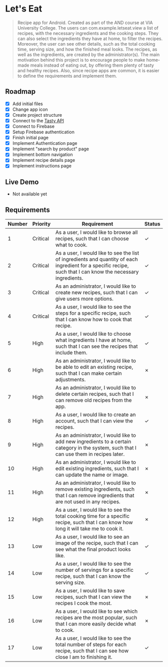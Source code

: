 # Let's Eat

> Recipe app for Android. Created as part of the AND course at VIA University College.
The users can com.example.letseat.view a list of recipes, with the necessary ingredients and the cooking steps. They can also select the ingredients they have at home, to filter the recipes. Moreover, the user can see other details, such as the total cooking time, serving size, and how the finished meal looks. The recipes, as well as the ingredients, are created by the administrator(s). The main motivation behind this project is to encourage people to make home-made meals instead of eating out, by offering them plenty of tasty and healthy recipes. Also, since recipe apps are common, it is easier to define the requirements and implement them.

## Roadmap
- [x] Add initial files
- [x] Change app icon
- [x] Create project structure
- [x] Connect to the [Tasty API](https://rapidapi.com/apidojo/api/tasty/)
- [x] Connect to Firebase
- [x] Setup Firebase authentication
- [x] Finish initial page
- [x] Implement Authentication page
- [x] Implement "search by product" page
- [x] Implement bottom navigation
- [x] Implement recipe details page
- [x] Implement instructions page
 
## Live Demo
- Not available yet

## Requirements
| Number | Priority | Requirement                                                                                                                                                   | Status          |
|--------|----------|---------------------------------------------------------------------------------------------------------------------------------------------------------------|-----------------|
| 1      | Critical | As a user, I would like to browse all recipes, such that I can choose what to cook.                                                                           | &check; |
| 2      | Critical | As a user, I would like to see the list of ingredients and quantity of each ingredient for a specific recipe, such that I can know the necessary ingredients. | &check; |
| 3      | Critical | As an administrator, I would like to create new recipes, such that I can give users more options.                                                             | &check; |
| 4      | Critical | As a user, I would like to see the steps for a specific recipe, such that I can know how to cook that recipe.                                                 | &check; |
| 5      | High     | As a user, I would like to choose what ingredients I have at home, such that I can see the recipes that include them.                                         | &check; |
| 6      | High     | As an administrator, I would like to be able to edit an existing recipe, such that I can make certain adjustments.                                            | &cross; |
| 7      | High     | As an administrator, I would like to delete certain recipes, such that I can remove old recipes from the app.                                                 | &cross; |
| 8      | High     | As a user, I would like to create an account, such that I can view the recipes.                                                                               | &check; |
| 9      | High     | As an administrator, I would like to add new ingredients to a certain category in the system, such that I can use them in recipes later.                      | &cross; |
| 10     | High     | As an administrator, I would like to edit existing ingredients, such that I can update the name or image.                                                     | &cross; |
| 11     | High     | As an administrator, I would like to remove existing ingredients, such that I can remove ingredients that are not used in any recipes.                        | &cross; |
| 12     | High     | As a user, I would like to see the total cooking time for a specific recipe, such that I can know how long it will take me to cook it.                        | &cross; |
| 13     | Low      | As a user, I would like to see an image of the recipe, such that I can see what the final product looks like.                                                 | &check; |
| 14     | Low      | As a user, I would like to see the number of servings for a specific recipe, such that I can know the serving size.                                           | &check; |
| 15     | Low      | As a user, I would like to save recipes, such that I can view the recipes I cook the most.                                                                    | &cross; |
| 16     | Low      | As a user, I would like to see which recipes are the most popular, such that I can more easily decide what to cook.                                           | &cross; |
| 17     | Low      | As a user, I would like to see the total number of steps for each recipe, such that I can see how close I am to finishing it.                                 | &check; |